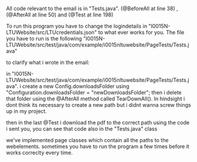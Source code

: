 All code relevant to the email is in "Tests.java". (@BeforeAll at line 38) , (@AfterAll at line 50) and (@Test at line 198)

To run this program you have to change the logindetails in "I0015N-LTUWebsite/src/LTUcredentials.json" to what ever works for you. The file you have to run is the following "I0015N-LTUWebsite/src/test/java/com/example/i0015nltuwebsite/PageTests/Tests.java"

to clarify what i wrote in the email:

in "I0015N-LTUWebsite/src/test/java/com/example/i0015nltuwebsite/PageTests/Tests.java".
i create a new Config.downloadsFolder using "Configuration.downloadsFolder = "newDownloadsFolder";
then i delete that folder using the @AfterAll method called TearDownAll(). In hindsight i dont think its necessary to create a new path but i didnt wanna screw things up in my project.

then in the last @Test i download the pdf to the correct path using the code i sent you, you can see that code also in the "Tests.java" class

we've implemented page classes which contain all the paths to the webelements. sometimes you have to run the program a few times before it works correclty every time.
